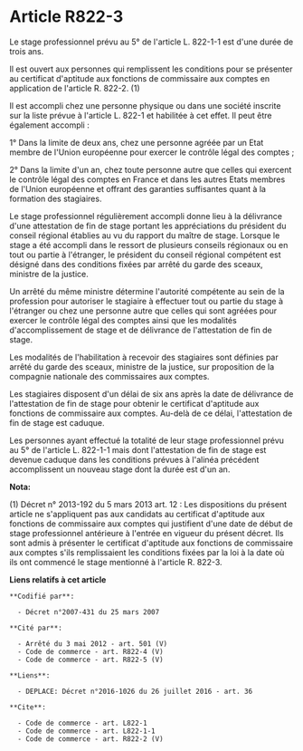 # Article R822-3

Le stage professionnel prévu au 5° de l'article L. 822-1-1 est d'une durée de trois ans. 

Il est ouvert aux personnes qui remplissent les conditions pour se présenter au certificat d'aptitude aux fonctions de
commissaire aux comptes en application de l'article R. 822-2. (1)

Il est accompli chez une personne physique ou dans une société inscrite sur la liste prévue à l'article L. 822-1 et habilitée
à cet effet. Il peut être également accompli : 

1° Dans la limite de deux ans, chez une personne agréée par un Etat membre de  l'Union européenne  pour exercer le contrôle
légal des comptes ; 

2° Dans la limite d'un an, chez toute personne autre que celles qui exercent le contrôle légal des comptes en France et dans
les autres Etats membres de  l'Union européenne  et offrant des garanties suffisantes quant à la formation des stagiaires. 

Le stage professionnel régulièrement accompli donne lieu à la délivrance d'une attestation de fin de stage portant les
appréciations du président du conseil régional établies au vu du rapport du maître de stage. Lorsque le stage a été accompli
dans le ressort de plusieurs conseils régionaux ou en tout ou partie à l'étranger, le président du conseil régional compétent
est désigné dans des conditions fixées par arrêté du garde des sceaux, ministre de la justice. 

Un arrêté du même ministre détermine l'autorité compétente au sein de la profession pour autoriser le stagiaire à effectuer
tout ou partie du stage à l'étranger ou chez une personne autre que celles qui sont agréées pour exercer le contrôle légal
des comptes ainsi que les modalités d'accomplissement de stage et de délivrance de l'attestation de fin de stage. 

Les modalités de l'habilitation à recevoir des stagiaires sont définies par arrêté du garde des sceaux, ministre de la
justice, sur proposition de la compagnie nationale des commissaires aux comptes. 

Les stagiaires disposent d'un délai de six ans après la date de délivrance de l'attestation de fin de stage pour obtenir le
certificat d'aptitude aux fonctions de commissaire aux comptes. Au-delà de ce délai, l'attestation de fin de stage est
caduque. 

Les personnes ayant effectué la totalité de leur stage professionnel prévu au 5° de l'article L. 822-1-1 mais dont
l'attestation de fin de stage est devenue caduque dans les conditions prévues à l'alinéa précédent accomplissent un nouveau
stage dont la durée est d'un an.

**Nota:**

(1) Décret n° 2013-192 du 5 mars 2013 art. 12 : Les dispositions du présent  article ne s'appliquent pas aux candidats au
certificat d'aptitude aux  fonctions de commissaire aux comptes qui justifient d'une date de début  de stage professionnel
antérieure à l'entrée en vigueur du présent  décret. Ils sont admis à présenter le certificat d'aptitude aux  fonctions de
commissaire aux comptes s'ils remplissaient les conditions  fixées par la loi à la date où ils ont commencé le stage
mentionné à  l'article R. 822-3.

**Liens relatifs à cet article**

	**Codifié par**:

	  - Décret n°2007-431 du 25 mars 2007

	**Cité par**:

	  - Arrêté du 3 mai 2012 - art. 501 (V)
	  - Code de commerce - art. R822-4 (V)
	  - Code de commerce - art. R822-5 (V)

	**Liens**:

	  - DEPLACE: Décret n°2016-1026 du 26 juillet 2016 - art. 36

	**Cite**:

	  - Code de commerce - art. L822-1
	  - Code de commerce - art. L822-1-1
	  - Code de commerce - art. R822-2 (V)
